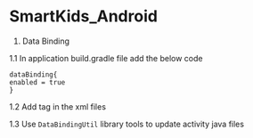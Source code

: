 # SmartKids_Android

1. Data Binding

1.1 In application build.gradle file add the below code

```
dataBinding{
enabled = true
}
```

1.2 Add <layout> tag in the xml files
                                                                                                                                    

1.3 Use `DataBindingUtil` library tools to update activity java files
